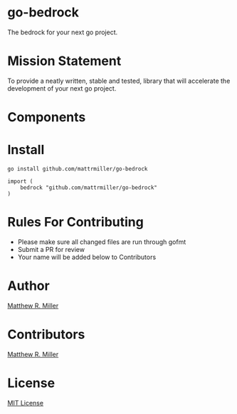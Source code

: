 # go-bedrock
The bedrock for your next go project.

# Mission Statement
To provide a neatly written, stable and tested, library that will accelerate the development of your next go project.

# Components

# Install
```
go install github.com/mattrmiller/go-bedrock
```

```
import (
    bedrock "github.com/mattrmiller/go-bedrock"
)
```

# Rules For Contributing
- Please make sure all changed files are run through gofmt
- Submit a PR for review
- Your name will be added below to Contributors

# Author
[Matthew R. Miller](https://github.com/mattrmiller)

# Contributors
[Matthew R. Miller](https://github.com/mattrmiller)

# License
[MIT License](LICENSE)